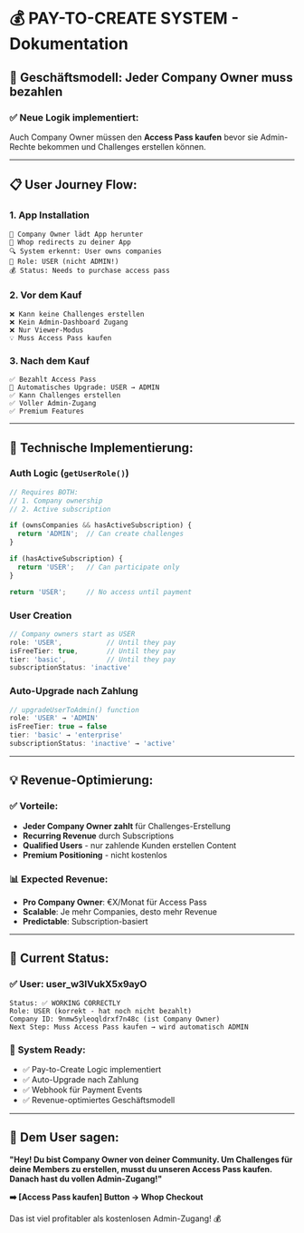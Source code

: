 # 💰 PAY-TO-CREATE SYSTEM - Dokumentation

## 🎯 Geschäftsmodell: Jeder Company Owner muss bezahlen

### ✅ **Neue Logik implementiert:**

Auch Company Owner müssen den **Access Pass kaufen** bevor sie Admin-Rechte bekommen und Challenges erstellen können.

---

## 📋 **User Journey Flow:**

### 1. **App Installation**
```
👤 Company Owner lädt App herunter
📱 Whop redirects zu deiner App
🔍 System erkennt: User owns companies
👤 Role: USER (nicht ADMIN!)
💰 Status: Needs to purchase access pass
```

### 2. **Vor dem Kauf**
```
❌ Kann keine Challenges erstellen
❌ Kein Admin-Dashboard Zugang  
❌ Nur Viewer-Modus
💡 Muss Access Pass kaufen
```

### 3. **Nach dem Kauf** 
```
✅ Bezahlt Access Pass
🎉 Automatisches Upgrade: USER → ADMIN
✅ Kann Challenges erstellen
✅ Voller Admin-Zugang
✅ Premium Features
```

---

## 🔧 **Technische Implementierung:**

### Auth Logic (`getUserRole()`)
```typescript
// Requires BOTH:
// 1. Company ownership 
// 2. Active subscription

if (ownsCompanies && hasActiveSubscription) {
  return 'ADMIN';  // Can create challenges
}

if (hasActiveSubscription) {
  return 'USER';   // Can participate only
}

return 'USER';     // No access until payment
```

### User Creation
```typescript
// Company owners start as USER
role: 'USER',           // Until they pay
isFreeTier: true,       // Until they pay  
tier: 'basic',          // Until they pay
subscriptionStatus: 'inactive'
```

### Auto-Upgrade nach Zahlung
```typescript
// upgradeUserToAdmin() function
role: 'USER' → 'ADMIN'
isFreeTier: true → false
tier: 'basic' → 'enterprise'
subscriptionStatus: 'inactive' → 'active'
```

---

## 💡 **Revenue-Optimierung:**

### ✅ **Vorteile:**
- **Jeder Company Owner zahlt** für Challenges-Erstellung
- **Recurring Revenue** durch Subscriptions
- **Qualified Users** - nur zahlende Kunden erstellen Content
- **Premium Positioning** - nicht kostenlos

### 📊 **Expected Revenue:**
- **Pro Company Owner**: €X/Monat für Access Pass
- **Scalable**: Je mehr Companies, desto mehr Revenue
- **Predictable**: Subscription-basiert

---

## 🧪 **Current Status:**

### ✅ **User: user_w3lVukX5x9ayO** 
```
Status: ✅ WORKING CORRECTLY
Role: USER (korrekt - hat noch nicht bezahlt)
Company ID: 9nmw5yleoqldrxf7n48c (ist Company Owner)
Next Step: Muss Access Pass kaufen → wird automatisch ADMIN
```

### 🚀 **System Ready:**
- ✅ Pay-to-Create Logic implementiert
- ✅ Auto-Upgrade nach Zahlung
- ✅ Webhook für Payment Events
- ✅ Revenue-optimiertes Geschäftsmodell

---

## 🎯 **Dem User sagen:**

**"Hey! Du bist Company Owner von deiner Community. Um Challenges für deine Members zu erstellen, musst du unseren Access Pass kaufen. Danach hast du vollen Admin-Zugang!"**

**➡️ [Access Pass kaufen] Button → Whop Checkout**

Das ist viel profitabler als kostenlosen Admin-Zugang! 💰